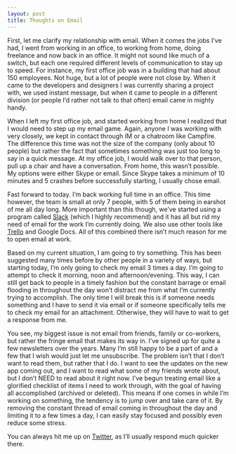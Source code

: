 ```yaml
---
layout: post
title: Thoughts on Email
---
```


First, let me clarify my relationship with email. When it comes the jobs I’ve had, I went from working in an office, to working from home, doing freelance and now back in an office. It might not sound like much of a switch, but each one required different levels of communication to stay up to speed. For instance, my first office job was in a building that had about 150 employees. Not huge, but a lot of people were not close by. When it came to the developers and designers I was currently sharing a project with, we used instant message, but when it came to people in a different division (or people I’d rather not talk to that often) email came in mighty handy.

<!--more-->

When I left my first office job, and started working from home I realized that I would need to step up my email game. Again, anyone I was working with very closely, we kept in contact through IM or a chatroom like Campfire. The difference this time was not the size of the company (only about 10 people) but rather the fact that sometimes something was just too long to say in a quick message. At my office job, I would walk over to that person, pull up a chair and have a conversation. From home, this wasn’t possible. My options were either Skype or email. Since Skype takes a minimum of 10 minutes and 5 crashes before successfully starting, I usually chose email.

Fast forward to today. I’m back working full time in an office. This time however, the team is small at only 7 people, with 5 of them being in earshot of me all day long. More important than this though, we’ve started using a program called [Slack](http://slack.com) (which I highly recommend) and it has all but rid my need of email for the work I’m currently doing. We also use other tools like [Trello](http://trello.com) and Google Docs. All of this combined there isn’t much reason for me to open email at work.

Based on my current situation, I am going to try something. This has been suggested many times before by other people in a variety of ways, but starting today, I’m only going to check my email 3 times a day. I’m going to attempt to check it morning, noon and afternoon/evening. This way, I can still get back to people in a timely fashion but the constant barrage or email flooding in throughout the day won’t distract me from what I’m currently trying to accomplish. The only time I will break this is if someone needs something and I have to send it via email or if someone specifically tells me to check my email for an attachment. Otherwise, they will have to wait to get a response from me. 

You see, my biggest issue is not email from friends, family or co-workers, but rather the fringe email that makes its way in. I’ve signed up for quite a few newsletters over the years. Many I’m still happy to be a part of and a few that I wish would just let me unsubscribe. The problem isn’t that I don’t want to read them, but rather that I do. I want to see the updates on the new app coming out, and I want to read what some of my friends wrote about, but I don’t NEED to read about it right now. I’ve begun treating email like a glorified checklist of items I need to work through, with the goal of having all accomplished (archived or deleted). This means if one comes in while I’m working on something, the tendency is to jump over and take care of it. By removing the constant thread of email coming in throughout the day and limiting it to a few times a day, I can easily stay focused and possibly even reduce some stress.

You can always hit me up on [Twitter](http://twitter.com/timwco), as I’ll usually respond much quicker there.